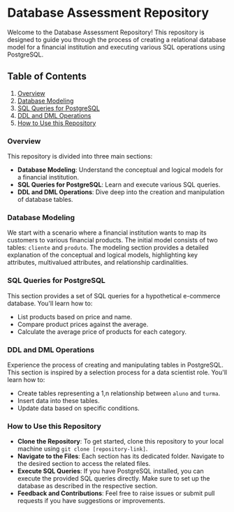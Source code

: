 # Database Assessment Repository

Welcome to the Database Assessment Repository! This repository is designed to guide you through the process of creating a relational database model for a financial institution and executing various SQL operations using PostgreSQL.

## Table of Contents

1. [Overview](#overview)
2. [Database Modeling](#database-modeling)
3. [SQL Queries for PostgreSQL](#sql-queries-for-postgresql)
4. [DDL and DML Operations](#ddl-and-dml-operations)
5. [How to Use this Repository](#how-to-use-this-repository)

### Overview

This repository is divided into three main sections:

- **Database Modeling**: Understand the conceptual and logical models for a financial institution.
- **SQL Queries for PostgreSQL**: Learn and execute various SQL queries.
- **DDL and DML Operations**: Dive deep into the creation and manipulation of database tables.

### Database Modeling

We start with a scenario where a financial institution wants to map its customers to various financial products. The initial model consists of two tables: `cliente` and `produto`. The modeling section provides a detailed explanation of the conceptual and logical models, highlighting key attributes, multivalued attributes, and relationship cardinalities.

### SQL Queries for PostgreSQL

This section provides a set of SQL queries for a hypothetical e-commerce database. You'll learn how to:

- List products based on price and name.
- Compare product prices against the average.
- Calculate the average price of products for each category.

### DDL and DML Operations

Experience the process of creating and manipulating tables in PostgreSQL. This section is inspired by a selection process for a data scientist role. You'll learn how to:

- Create tables representing a 1,n relationship between `aluno` and `turma`.
- Insert data into these tables.
- Update data based on specific conditions.

### How to Use this Repository

- **Clone the Repository**: To get started, clone this repository to your local machine using `git clone [repository-link]`.
- **Navigate to the Files**: Each section has its dedicated folder. Navigate to the desired section to access the related files.
- **Execute SQL Queries**: If you have PostgreSQL installed, you can execute the provided SQL queries directly. Make sure to set up the database as described in the respective section.
- **Feedback and Contributions**: Feel free to raise issues or submit pull requests if you have suggestions or improvements.
